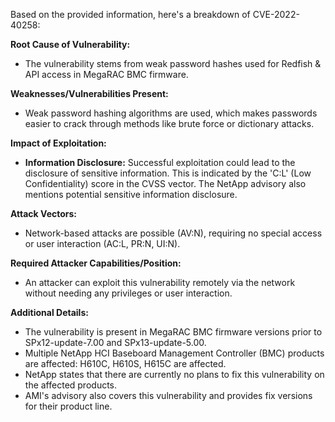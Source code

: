 Based on the provided information, here's a breakdown of CVE-2022-40258:

**Root Cause of Vulnerability:**
- The vulnerability stems from weak password hashes used for Redfish & API access in MegaRAC BMC firmware.

**Weaknesses/Vulnerabilities Present:**
- Weak password hashing algorithms are used, which makes passwords easier to crack through methods like brute force or dictionary attacks.

**Impact of Exploitation:**
- **Information Disclosure:**  Successful exploitation could lead to the disclosure of sensitive information. This is indicated by the 'C:L' (Low Confidentiality) score in the CVSS vector. The NetApp advisory also mentions potential sensitive information disclosure.

**Attack Vectors:**
- Network-based attacks are possible (AV:N), requiring no special access or user interaction (AC:L, PR:N, UI:N).

**Required Attacker Capabilities/Position:**
- An attacker can exploit this vulnerability remotely via the network without needing any privileges or user interaction.

**Additional Details:**
- The vulnerability is present in MegaRAC BMC firmware versions prior to SPx12-update-7.00 and SPx13-update-5.00.
- Multiple NetApp HCI Baseboard Management Controller (BMC) products are affected: H610C, H610S, H615C are affected.
- NetApp states that there are currently no plans to fix this vulnerability on the affected products.
- AMI's advisory also covers this vulnerability and provides fix versions for their product line.